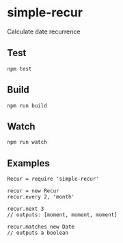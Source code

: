 simple-recur
============

Calculate date recurrence

## Test

    npm test

## Build

    npm run build

## Watch

    npm run watch

## Examples

```coffee-script
Recur = require 'simple-recur'

recur = new Recur
recur.every 2, 'month'

recur.next 3
// outputs: [moment, moment, moment]

recur.matches new Date
// outputs a boolean
```